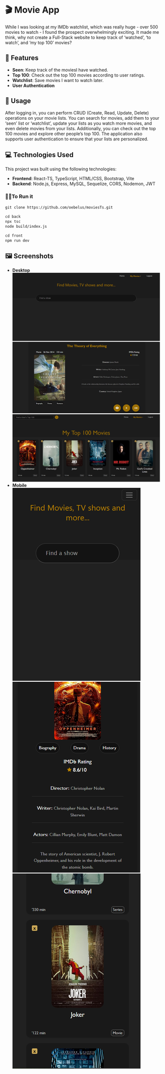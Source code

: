 # 🎬 Movie App

While I was looking at my IMDb watchlist, which was really huge - over 500 movies to watch - I found the prospect overwhelmingly exciting. It made me think, why not create a Full-Stack website to keep track of ‘watched’, ‘to watch’, and ‘my top 100’ movies? 

## 🌟 Features

- **Seen**: Keep track of the moviesI have watched.
- **Top 100**: Check out the top 100 movies according to user ratings.
- **Watchlist**: Save movies I want to watch later.
- **User Authentication**

## 📝 Usage

After logging in, you can perform CRUD (Create, Read, Update, Delete) operations on your movie lists. You can search for movies, add them to your ‘seen’ list or ‘watchlist’, update your lists as you watch more movies, and even delete movies from your lists. Additionally, you can check out the top 100 movies and explore other people’s top 100. The application also supports user authentication to ensure that your lists are personalized.

## 💻 Technologies Used

This project was built using the following technologies:

- **Frontend**: React-TS, TypeScript, HTML/CSS, Bootstrap, Vite
- **Backend**: Node.js, Express, MySQL, Sequelize, CORS, Nodemon, JWT

### 👩‍💻To Run it
```
git clone https://github.com/oebelus/moviesTs.git
```
```
cd back
npx tsc
node build/index.js
```
```
cd front
npm run dev
```

## 🖼  Screenshots
- **Desktop**<br>
![home](https://github.com/oebelus/moviesTs/blob/main/images/home-d.png)
![add](https://github.com/oebelus/moviesTs/blob/main/images/add-d.png)
![top](https://github.com/oebelus/moviesTs/blob/main/images/top-d.png)
- **Mobile**<br>
![home](https://github.com/oebelus/moviesTs/blob/1c4d53aa640a9ef93664788e9628ed048c14031f/images/home-m.png)
![add](https://github.com/oebelus/moviesTs/blob/1c4d53aa640a9ef93664788e9628ed048c14031f/images/movie-m.png)
![top](https://github.com/oebelus/moviesTs/blob/1c4d53aa640a9ef93664788e9628ed048c14031f/images/top-m.png)

